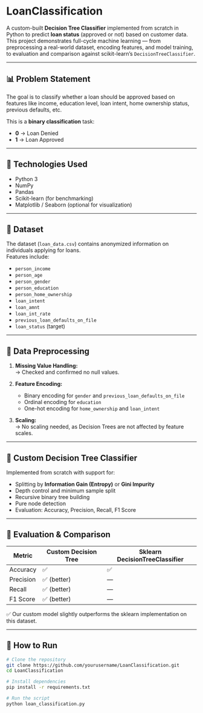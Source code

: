 # LoanClassification

A custom-built **Decision Tree Classifier** implemented from scratch in Python to predict **loan status** (approved or not) based on customer data. This project demonstrates full-cycle machine learning — from preprocessing a real-world dataset, encoding features, and model training, to evaluation and comparison against scikit-learn’s `DecisionTreeClassifier`.

---

## 📊 Problem Statement

The goal is to classify whether a loan should be approved based on features like income, education level, loan intent, home ownership status, previous defaults, etc.

This is a **binary classification** task:
- **0** → Loan Denied  
- **1** → Loan Approved

---

## 🧰 Technologies Used

- Python 3
- NumPy
- Pandas
- Scikit-learn (for benchmarking)
- Matplotlib / Seaborn (optional for visualization)

---

## 📁 Dataset

The dataset (`loan_data.csv`) contains anonymized information on individuals applying for loans.  
Features include:
- `person_income`
- `person_age`
- `person_gender`
- `person_education`
- `person_home_ownership`
- `loan_intent`
- `loan_amnt`
- `loan_int_rate`
- `previous_loan_defaults_on_file`
- `loan_status` (target)

---

## 🧹 Data Preprocessing

1. **Missing Value Handling:**  
   → Checked and confirmed no null values.

2. **Feature Encoding:**  
   - Binary encoding for `gender` and `previous_loan_defaults_on_file`
   - Ordinal encoding for `education`
   - One-hot encoding for `home_ownership` and `loan_intent`

3. **Scaling:**  
   → No scaling needed, as Decision Trees are not affected by feature scales.

---

## 🌲 Custom Decision Tree Classifier

Implemented from scratch with support for:
- Splitting by **Information Gain (Entropy)** or **Gini Impurity**
- Depth control and minimum sample split
- Recursive binary tree building
- Pure node detection
- Evaluation: Accuracy, Precision, Recall, F1 Score

---

## 🔬 Evaluation & Comparison

| Metric        | Custom Decision Tree | Sklearn DecisionTreeClassifier |
|---------------|----------------------|--------------------------------|
| Accuracy      | ✅                    | ✅                              |
| Precision     | ✅ (better)           | —                              |
| Recall        | ✅ (better)           | —                              |
| F1 Score      | ✅ (better)           | —                              |

✅ Our custom model slightly outperforms the sklearn implementation on this dataset.

---

## 🚀 How to Run

```bash
# Clone the repository
git clone https://github.com/yourusername/LoanClassification.git
cd LoanClassification

# Install dependencies
pip install -r requirements.txt

# Run the script
python loan_classification.py
